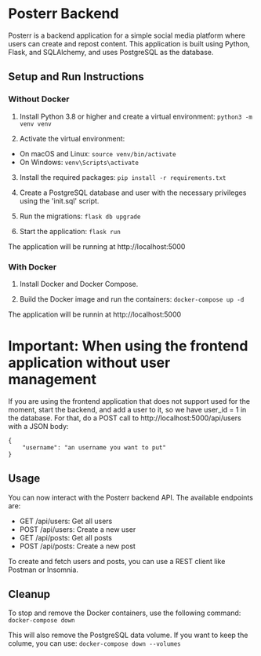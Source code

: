 # Posterr Backend

Posterr is a backend application for a simple social media platform where users can create and repost content. This application is built using Python, Flask, and SQLAlchemy, and uses PostgreSQL as the database.

## Setup and Run Instructions

### Without Docker
1. Install Python 3.8 or higher and create a virtual environment:
`python3 -m venv venv`

2. Activate the virtual environment:
- On macOS and Linux:
`source venv/bin/activate`
- On Windows:
`venv\Scripts\activate`

3. Install the required packages:
`pip install -r requirements.txt`

4. Create a PostgreSQL database and user with the necessary privileges using the 'init.sql' script.

5. Run the migrations:
`flask db upgrade`

6. Start the application:
`flask run`

The application will be running at http://localhost:5000

### With Docker
1. Install Docker and Docker Compose.

2. Build the Docker image and run the containers:
`docker-compose up -d`

The application will be runnin at http://localhost:5000

# Important: When using the frontend application without user management
If you are using the frontend application that does not support used for the moment, start the backend, and add a user to it, so we have user_id = 1 in the database.
For that, do a POST call to http://localhost:5000/api/users with a JSON body:
```
{
    "username": "an username you want to put"
}
```
## Usage

You can now interact with the Posterr backend API. The available endpoints are:

- GET /api/users: Get all users
- POST /api/users: Create a new user
- GET /api/posts: Get all posts
- POST /api/posts: Create a new post

To create and fetch users and posts, you can use a REST client like Postman or Insomnia.

## Cleanup

To stop and remove the Docker containers, use the following command:
`docker-compose down`

This will also remove the PostgreSQL data volume. If you want to keep the colume, you can use:
`docker-compose down --volumes`